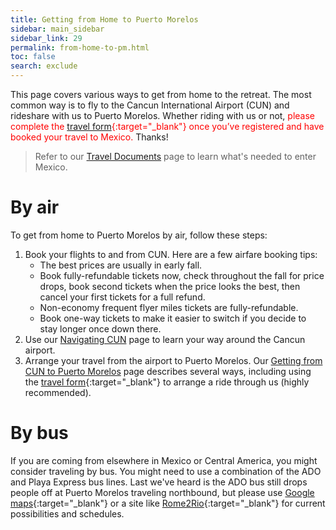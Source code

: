 ```yaml
---
title: Getting from Home to Puerto Morelos
sidebar: main_sidebar
sidebar_link: 29
permalink: from-home-to-pm.html
toc: false
search: exclude
---
```


This page covers various ways to get from home to the retreat. The most common way is to fly to the Cancun International Airport (CUN) and rideshare with us to Puerto Morelos. Whether riding with us or not, <span style="color: red">please complete the [travel form](https://docs.google.com/forms/d/e/1FAIpQLSex7cyDs_Xf33rAxqU2S749xG_MB4lMQk3fPvF_p0JkkoKyTg/viewform){:target="_blank"} once you’ve registered and have booked your travel to Mexico.</span> Thanks!

> Refer to our [Travel Documents](travel-documents.md) page to learn what's needed to enter Mexico.

# By air

To get from home to Puerto Morelos by air, follow these steps:

1. Book your flights to and from CUN. Here are a few airfare booking tips:
   - The best prices are usually in early fall.
   - Book fully-refundable tickets now, check throughout the fall for price drops, book second tickets when the price looks the best, then cancel your first tickets for a full refund.
   - Non-economy frequent flyer miles tickets are fully-refundable.
   - Book one-way tickets to make it easier to switch if you decide to stay longer once down there.
2. Use our [Navigating CUN](navigating-cun.md) page to learn your way around the Cancun airport.
3. Arrange your travel from the airport to Puerto Morelos. Our [Getting from CUN to Puerto Morelos](from-cun-to-pm.md) page describes several ways, including using the [travel form](https://docs.google.com/forms/d/e/1FAIpQLSex7cyDs_Xf33rAxqU2S749xG_MB4lMQk3fPvF_p0JkkoKyTg/viewform){:target="_blank"} to arrange a ride through us (highly recommended).

# By bus

If you are coming from elsewhere in Mexico or Central America, you might consider traveling by bus. You might need to use a combination of the ADO and Playa Express bus lines. Last we've heard is the ADO bus still drops people off at Puerto Morelos traveling northbound, but please use [Google maps](https://maps.google.com){:target="_blank"} or a site like [Rome2Rio](https://rome2rio.com){:target="_blank"} for current possibilities and schedules.